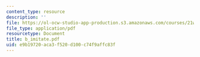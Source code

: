 ```yaml
---
content_type: resource
description: ''
file: https://ol-ocw-studio-app-production.s3.amazonaws.com/courses/21w-756-writing-and-reading-poems-fall-2006/e9b19720aca3f520d100c74f9affc83f_b_imitate.pdf
file_type: application/pdf
resourcetype: Document
title: b_imitate.pdf
uid: e9b19720-aca3-f520-d100-c74f9affc83f
---
```


